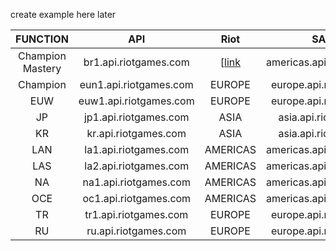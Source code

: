 create example here later

|     FUNCTION     |          API           |                            Riot                             |           SAMPLE           |
| :--------------: | :--------------------: | :---------------------------------------------------------: | :------------------------: |
| Champion Mastery | br1.api.riotgames.com  | [<a href="https://www.google.com/" target="_blank">link</a> | americas.api.riotgames.com |
|     Champion     | eun1.api.riotgames.com |                           EUROPE                            |  europe.api.riotgames.com  |
|       EUW        | euw1.api.riotgames.com |                           EUROPE                            |  europe.api.riotgames.com  |
|        JP        | jp1.api.riotgames.com  |                            ASIA                             |   asia.api.riotgames.com   |
|        KR        |  kr.api.riotgames.com  |                            ASIA                             |   asia.api.riotgames.com   |
|       LAN        | la1.api.riotgames.com  |                          AMERICAS                           | americas.api.riotgames.com |
|       LAS        | la2.api.riotgames.com  |                          AMERICAS                           | americas.api.riotgames.com |
|        NA        | na1.api.riotgames.com  |                          AMERICAS                           | americas.api.riotgames.com |
|       OCE        | oc1.api.riotgames.com  |                          AMERICAS                           | americas.api.riotgames.com |
|        TR        | tr1.api.riotgames.com  |                           EUROPE                            |  europe.api.riotgames.com  |
|        RU        |  ru.api.riotgames.com  |                           EUROPE                            |  europe.api.riotgames.com  |
